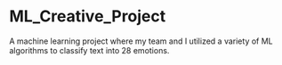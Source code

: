 # ML_Creative_Project
A machine learning project where my team and I utilized a variety of ML algorithms to classify text into 28 emotions.
